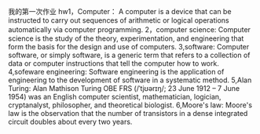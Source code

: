我的第一次作业
hw1，Computer：
A computer is a device that can be instructed to carry out sequences of arithmetic or logical operations automatically via computer programming. 
2，computer science:
Computer science is the study of the theory, experimentation, and engineering that form the basis for the design and use of computers. 
3,software:
Computer software, or simply software, is a generic term that refers to a collection of data or computer instructions that tell the computer how to work.
4,sofeware engineering:
Software engineering is the application of engineering to the development of software in a systematic method.
5,Alan Turing:
Alan Mathison Turing OBE FRS (/ˈtjʊərɪŋ/; 23 June 1912 – 7 June 1954) was an English computer scientist, mathematician, logician, cryptanalyst, philosopher, and theoretical biologist.
6,Moore's law:
Moore's law is the observation that the number of transistors in a dense integrated circuit doubles about every two years.